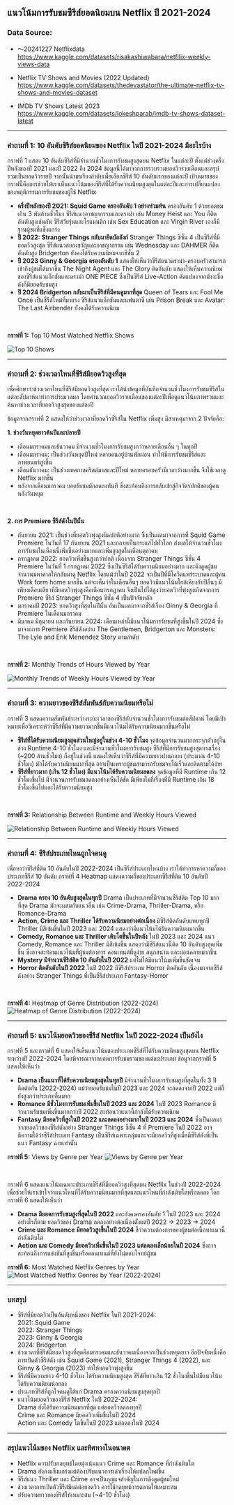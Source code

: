 ## แนวโน้มการรับชมซีรีส์ยอดนิยมบน Netflix ปี 2021-2024

### Data Source:
- 〜20241227 Netflixdata<br>
https://www.kaggle.com/datasets/risakashiwabara/netfllix-weekly-views-data

- Netflix TV Shows and Movies (2022 Updated)<br>
https://www.kaggle.com/datasets/thedevastator/the-ultimate-netflix-tv-shows-and-movies-dataset

- IMDb TV Shows Latest 2023<br>
https://www.kaggle.com/datasets/lokeshparab/imdb-tv-shows-dataset-latest<br>

__________________________________________________________________________________________________________________________________________________________________________________
### คำถามที่ 1: 10 อันดับซีรีส์ยอดนิยมของ Netflix ในปี 2021-2024 มีอะไรบ้าง<br>

กราฟที่ 1 แสดง 10 อันดับซีรีส์ที่มีจำนวนชั่วโมงการรับชมสูงสุดบน Netflix ในแต่ละปี ตั้งแต่ช่วงครึ่งปีหลังของปี 2021 และปี 2022 ถึง 2024 ข้อมูลนี้ได้มาจากการรวบรวมยอดวิวรายเดือนและสรุปรวมเป็นยอดวิวรายปี จากนั้นนำมาเรียงลำดับเพื่อเลือกซีรีส์ 10 อันดับแรกของแต่ละปี เป้าหมายของกราฟนี้คือการช่วยให้เราเห็นแนวโน้มของซีรีส์ที่ได้รับความนิยมสูงสุดในแต่ละปีและการเปลี่ยนแปลงของพฤติกรรมการรับชมของผู้ใช้ Netflix
- **ครึ่งปีหลังของปี 2021: Squid Game ครองอันดับ 1 อย่างท่วมท้น** ครองอันดับ 1 ด้วยยอดชมเกิน 3 พันล้านชั่วโมง ซีรีส์แนวอาชญากรรมและดราม่า เช่น Money Heist และ You ก็ติดอันดับสูงเช่นกัน ซีรีส์วัยรุ่นและโรแมนติก เช่น Sex Education และ Virgin River เองก็มีฐานผู้ชมที่แข็งแกร่ง
- **ปี 2022: Stranger Things กลับมายึดบัลลังก์** Stranger Things ซีซั่น 4 เป็นซีรีส์ที่มียอดวิวสูงสุด ซีรีส์แนวสยองขวัญและอาชญากรรม เช่น Wednesday และ DAHMER ก็ติดอันดับสูง Bridgerton ยังคงได้รับความนิยมจากซีซั่น 2
- **ปี 2023 Ginny & Georgia ครองอันดับ 1** แสดงให้เห็นว่าซีรีส์แนวดราม่า-ครอบครัวสามารถเข้าถึงผู้ชมได้มากขึ้น The Night Agent และ The Glory ติดอันดับ แสดงให้เห็นความนิยมของซีรีส์แนวแอ็กชันและดราม่า ONE PIECE ซึ่งเป็นซีรีส์ Live-Action ดัดแปลงจากมังงะชื่อดังก็มียอดรับชมสูง
- **ปี 2024 Bridgerton กลับมาเป็นซีรีส์ที่มีคนดูมากที่สุด** Queen of Tears และ Fool Me Once เป็นซีรีส์ใหม่ที่มาแรง ซีรีส์แนวแอ็กชันและแฟนตาซี เช่น Prison Break และ Avatar: The Last Airbender ยังคงได้รับความนิยม<br>
<br>

**กราฟที่ 1:** Top 10 Most Watched Netflix Shows<br>

![Top 10 Shows](https://github.com/user-attachments/assets/cd04a649-6dbd-4009-94f0-1a99277bcb7e)

_______________________________________________________________________________________________________________________________________________________________________________

### คำถามที่ 2: ช่วงเวลาไหนที่ซีรีส์มียอดวิวสูงที่สุด<br>

เพื่อศึกษาว่าช่วงเวลาไหนที่ซีรีส์มียอดวิวสูงที่สุด เราได้นำข้อมูลที่บันทึกจำนวนชั่วโมงการรับชมซีรีส์ในแต่ละสัปดาห์มาทำการประมวลผล โดยคำนวณยอดวิวรายเดือนของแต่ละปีเพื่อดูแนวโน้มภาพรวมและค้นหาช่วงเวลาที่ยอดวิวสูงสุดของแต่ละปี<br>

ข้อมูลจากกราฟที่ 2 แสดงให้ว่าช่วงเวลาที่ยอดวิวซีรีส์ใน Netflix เพิ่มสูง มีสาเหตุมาจาก 2 ปัจจัยคือ:<br>

**1. ช่วงวันหยุดยาวต้นปีและปลายปี**<br>
- เดือนมกราคมและธันวาคม มีจำนวนชั่วโมงการรับชมสูงกว่าหลายเดือนอื่น ๆ ในทุกปี<br>
- เดือนมกราคม: เป็นช่วงวันหยุดปีใหม่ หลายคนอยู่บ้านพักผ่อน ทำให้มีการรับชมซีรีส์และภาพยนตร์สูงขึ้น<br>
- เดือนธันวาคม: เป็นช่วงเทศกาลคริสต์มาสและปีใหม่ หลายครอบครัวมีเวลาว่างมากขึ้น จึงใช้เวลาดู Netflix มากขึ้น<br>
- หลังจากเดือนมกราคม ยอดรับชมมักลดลงทันที ซึ่งสะท้อนถึงการกลับเข้าสู่กิจวัตรปกติของผู้คนหลังวันหยุด<br>
<br>

**2. การ Premiere ซีรีส์ดังในปีนั้น**<br>
- กันยายน 2021: เป็นช่วงที่ยอดวิวพุ่งสูงผิดปกติอย่างมาก ซึ่งเป็นผลมาจากการที่ Squid Game Premiere ในวันที่ 17 กันยายน 2021 และกลายเป็นกระแสไปทั่วโลก ส่งผลให้จำนวนชั่วโมงการรับชมในเดือนนี้เพิ่มขึ้นอย่างมากและเพิ่มสูงสุดในเดือนตุลาคม
- กรกฎาคม 2022: ยอดวิวเพิ่มขึ้นสูงกว่าปกติ เนื่องจาก Stranger Things ซีซั่น 4 Premiere ในวันที่ 1 กรกฎาคม 2022 ซึ่งเป็นซีรีส์ได้รับความนิยมอย่างมาก และดึงดูดผู้ชมจำนวนมหาศาลให้กลับมาดู Netflix โดยแม้ว่าในปี 2022 จะเป็นปีที่มีโควิดแพร่ระบาดและผู้คน Work form home มากขึ้น แต่จะเห็นว่าในเดือนอื่นๆ ยอดวิวมีแนวโน้มใกล้เคียงกับปีอื่นๆ มีเพียงเดือนเดียวที่มียอดวิวพุ่งสูงคือเดือนกรกฎาคม จึงเป็นไปได้สูงว่ายอดวิวที่พุ่งสูงเกิดจากการ Premiere ซีรีส์ Stranger Things ซีซั่น 4 เป็นปัจจัยหลัก
- มกราคมปี 2023: ยอดวิวสูงที่สุดในปีนั้น อันเป็นผลมาจากซีรีส์เรื่อง Ginny & Georgia ที่ Premiere ในเดือนมกราคม
- มีนาคม มิถุนายน และกันยายน 2024: เดือนเหล่านี้มีแนวโน้มการรับชมที่สูงขึ้นในปี 2024 ซึ่งมาจากการ Premiere ซีรีส์ดังอย่าง The Gentlemen, Bridgerton และ Monsters: The Lyle and Erik Menendez Story ตามลำดับ

<br>

**กราฟที่ 2:** Monthly Trends of Hours Viewed by Year
<br>

![Monthly Trends of Weekly Hours Viewed by Year](https://github.com/user-attachments/assets/14375b24-428b-4cfc-8a09-617cf5997939)

__________________________________________________________________________________________________________________________________________________________________________________
### คำถามที่ 3: ความยาวของซีรีส์สัมพันธ์กับความนิยมหรือไม่<br>

กราฟที่ 3 แสดงความสัมพันธ์ระหว่างระยะเวลาของซีรีส์กับจำนวนชั่วโมงการรับชมต่อสัปดาห์ โดยมีเป้าหมายเพื่อวิเคราะห์ว่าซีรีส์ที่มีความยาวมากขึ้นมีแนวโน้มได้รับความนิยมมากขึ้นหรือไม่
- **ซีรีส์ที่ได้รับความนิยมสูงสุดส่วนใหญ่อยู่ในช่วง 4-10 ชั่วโมง** จุดข้อมูลจำนวนมากกระจุกตัวอยู่ในช่วง Runtime 4-10 ชั่วโมง และมีจำนวนชั่วโมงการรับชมสูง ซีรีส์ที่มีการรับชมสูงสุดบางเรื่อง (~200 ล้านชั่วโมง) ก็อยู่ในช่วงนี้ แสดงให้เห็นว่าซีรีส์ที่มีความยาวปานกลาง (ประมาณ 4-10 ชั่วโมง) มักได้รับความนิยมมากที่สุด อาจเป็นเพราะผู้ชมสามารถรับชมจบได้เร็วและติดตามได้ง่าย
- **ซีรีส์ที่ยาวมาก (เกิน 12 ชั่วโมง) มีแนวโน้มได้รับความนิยมลดลง** จุดข้อมูลที่มี Runtime เกิน 12 ชั่วโมงขึ้นไป มีจำนวนการรับชมลดลงอย่างเห็นได้ชัด มีเพียงไม่กี่เรื่องที่มี Runtime เกิน 18 ชั่วโมงขึ้นไปและได้รับความนิยมสูง
<br>

**กราฟที่ 3:** Relationship Between Runtime and Weekly Hours Viewed
<br>

![Relationship Between Runtime and Weekly Hours Viewed](https://github.com/user-attachments/assets/5636f35b-49ed-47c6-8191-43718ea7a8e5)

__________________________________________________________________________________________________________________________________________________________________________________
### คำถามที่ 4: ซีรีส์ประเภทไหนถูกใจคนดู
เพื่อหาว่าซีรีส์ที่ติด 10 อันดับในปี 2022-2024 เป็นซีรีส์ประเภทไหนบ้าง เราได้ทำการหาความถี่ของประเภทซีรีส์ 10 อันดับ กราฟที่ 4 Heatmap แสดงความถี่ของประเภทซีรีส์ที่ติด 10 อันดับปี 2022-2024<br>
- **Drama ครอง 10 อันดับสูงสุดในทุกปี** Drama เป็นประเภทที่มีจำนวนซีรีส์ติด Top 10 มากที่สุด Drama มักจะผสมกับแนวอื่น เช่น Crime-Drama, Thriller-Drama, หรือ Romance-Drama
- **Action, Crime และ Thriller ได้รับความนิยมอย่างต่อเนื่อง** มีซีรีส์ติดอันดับแทบทุกปี Thriller มีสีเข้มขึ้นในปี 2023 และ 2024 แสดงว่ามีแนวโน้มได้รับความนิยมมากขึ้น
- **Comedy, Romance และ Thriller เติบโตขึ้นในปีหลัง** ในปี 2023 และ 2024 แนว Comedy, Romance และ Thriller มีสีเข้มขึ้น แสดงว่ามีซีรีส์แนวนี้ติด 10 อันดับสูงสุดเพิ่มขึ้น ซึ่งอาจสะท้อนแนวโน้มที่ผู้ชมต้องการ คอนเทนต์ที่ดูง่าย สนุกสนาน และผ่อนคลายมากขึ้น
- **Mystery มีจำนวนซีรีส์ติด 10 อันดับในปี 2022** แต่ไม่ได้มีแนวโน้มเพิ่มขึ้นชัดเจน
- **Horror ติดอันดับในปี 2022** ในปี 2022 มีซีรีส์ประเภท Horror ติดอันดับ เนื่องมาจากซีรีส์ดังอย่าง Stranger Things ที่เป็นซีรีส์ประเภท Fantasy-Horror
<br>

**กราฟที่ 4:** Heatmap of Genre Distribution (2022-2024)
![Heatmap of Genre Distribution (2022-2024)](https://github.com/user-attachments/assets/ec43f4f1-1e35-4555-b0d7-79b44cc12d96)

__________________________________________________________________________________________________________________________________________________________________________________
### คำถามที่ 5: แนวโน้มยอดวิวของซีรีส์ Netflix ในปี 2022-2024 เป็นยังไง
กราฟที่ 5 และกราฟที่ 6 แสดงให้เห็นแนวโน้มของประเภทซีรีส์ที่ได้รับความนิยมสูงสุดบน Netflix ระหว่างปี 2022-2024 โดยพิจารณาจากยอดการรับชมรวมของแต่ละประเภท ข้อมูจากกราฟที่ 5 แสดงให้เห็นว่า
- **Drama เป็นแนวที่ได้รับความนิยมสูงสุดในทุกปี** มีจำนวนชั่วโมงการรับชมสูงที่สุดในทั้ง 3 ปีติดต่อกัน (2022-2024) แม้ว่ายอดรับชมในปี 2023 และ 2024 จะลดลงจากปี 2022 แต่ก็ยังสูงกว่าประเภทอื่นมาก
- **Romance มีชั่วโมงการรับชมเพิ่มขึ้นในปี 2023 และ 2024** ในปี 2023 Romance มีจำนวนรับชมเพิ่มขึ้นมากกว่าปี 2022 สะท้อนว่าแนวนี้กำลังได้รับความนิยม
- **Fantasy มียอดวิวที่สูงในปี 2022 และลดลงอย่างมากในปี 2023 และ 2024** ซึ่งเป็นผลมาจากยอดวิวของซีรีส์ดังอย่าง Stranger Things ซีซั่น 4 ที่ Premiere ในปี 2022 อาจตีความได้ว่าซีรีส์ประเภท Fantasy เป็นซีรีส์เฉพาะกลุ่มและจะมียอดวิวที่สูงเมื่อมีซีรีส์ดังที่เป็นแนว Fantasy ฉายเท่านั้น
  
**กราฟที่ 5:** Views by Genre per Year
![Views by Genre per Year](https://github.com/user-attachments/assets/22f12eaf-4f0f-4bd1-94f8-7dc75e33bfb9)

<br>

กราฟที่ 6 แสดงแนวโน้มเฉพาะประเภทซีรีส์ที่มียอดวิวสูงที่สุดบน Netflix ในช่วงปี 2022-2024 เพื่อช่วยให้เราเข้าใจว่าแนวไหนที่ได้รับความนิยมมากที่สุดและแนวไหนที่กำลังเติบโตหรือลดลง โดยกราฟที่ 6 แสดงให้เห็นว่า
- **Drama มียอดการรับชมสูงที่สุดในปี 2022** และยังคงครองอันดับ 1 ในปี 2023 และ 2024 อย่างไรก็ตาม ยอดวิวของ Drama ลดลงอย่างต่อเนื่องตั้งแต่ปี 2022 → 2023 → 2024<br>
- **Crime และ Romance มียอดวิวสูงขึ้นในปี 2024** ขี้ว่าความต้องการของผู้ชมต่อเนื้อหาแนวนี้กำลังเติบโต<br>
- **Action และ Comedy มียอดวิวเพิ่มขึ้นในปี 2023 แต่ลดลงเล็กน้อยในปี 2024** ซึ่งอาจสะท้อนถึงการแข่งขันที่สูงขึ้นหรือคอนเทนต์ที่ยังไม่ตอบโจทย์ผู้ชม <br>


**กราฟที่ 6:** Most Watched Netflix Genres by Year
![Most Watched Netflix Genres by Year (2022-2024)](https://github.com/user-attachments/assets/190f43a1-1c96-444c-a31d-55496c256690)

__________________________________________________________________________________________________________________________________________________________________________________

### บทสรุป
- ซีรีส์ที่มียอดวิวเป็นอันดับหนึ่งของ Netflix ในปี 2021-2024:<br>
2021: Squid Game<br>
2022: Stranger Things<br>
2023: Ginny & Georgia<br>
2024: Bridgerton<br>
- ช่วงเวลาที่ซีรีส์มียอดวิวสูงที่สุดคือมกราคมและธันวาคมเนื่องจากเป็นช่วงหยุดยาว อีกปัจจัยหนึ่งคือการเปิดตัวซีรีส์ดัง เช่น Squid Game (2021), Stranger Things 4 (2022), และ Ginny & Georgia (2023) ทำให้ยอดวิวพุ่งสูงขึ้น<br>
- ซีรีส์ที่มีความยาว 4-10 ชั่วโมง ได้รับความนิยมสูงสุด ซีรีส์ที่ยาวเกิน 12 ชั่วโมงขึ้นไปมีแนวโน้มได้รับความนิยมน้อยลง<br>
- ประเภทซีรีส์ที่ถูกใจคนดูได้แก่ Drama ครองความนิยมสูงสุดทุกปี<br>
- แนวโน้มยอดวิวของซีรีส์ Netflix ในปี 2022-2024:<br>
Drama ยังได้รับความนิยมมากที่สุด แต่ยอดวิวลดลงทุกปี<br>
Crime และ Romance มียอดวิวเพิ่มขึ้นในปี 2024<br>
Action และ Comedy โตขึ้นในปี 2023 แต่ลดลงในปี 2024

__________________________________________________________________________________________________________________________________________________________________________________

### สรุปแนวโน้มของ Netflix และทิศทางในอนาคต
- Netflix ควรปรับกลยุทธ์โดยมุ่งเน้นแนว Crime และ Romance ที่กำลังเติบโต
- Drama ยังคงแข็งแกร่งแต่ต้องปรับแนวการเล่าเรื่องให้แปลกใหม่ขึ้น
- ซีรีส์แนว Thriller และ Crime อาจเป็นกุญแจสำคัญในการดึงดูดผู้ชมใหม่
- ช่วงเวลาการเปิดตัวซีรีส์มีผลต่อยอดวิว ควรใช้กลยุทธ์การตลาดให้เหมาะสม
- ปรับความยาวของซีรีส์ให้เหมาะสม (~4-10 ชั่วโมง)
  
